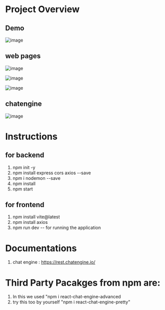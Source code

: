 # Project Overview
 ## Demo
 ![image](https://github.com/PavanPk1/Node-React-Vite-ChatApplication/assets/119096078/f1fdf787-bed4-476f-becc-7dab24927fed)

 ## web pages
![image](https://github.com/PavanPk1/Node-React-Vite-ChatApplication/assets/119096078/168187bf-4e5d-40ad-af85-4304f5e47026)

![image](https://github.com/PavanPk1/Node-React-Vite-ChatApplication/assets/119096078/2967f1bf-5445-49c9-bdfd-6bbb24401d2a)

![image](https://github.com/PavanPk1/Node-React-Vite-ChatApplication/assets/119096078/83da306a-1cf6-45ce-a223-3ac233fcd844)

 ## chatengine
 ![image](https://github.com/PavanPk1/Node-React-Vite-ChatApplication/assets/119096078/a83abe86-d34e-4b2f-9bc1-aef84f8222b0)



# Instructions
## for backend
 1. npm init -y
 2. npm install express cors axios --save
 3. npm i nodemon --save
 4. npm install
 5. npm start

## for frontend
1. npm install vite@latest
2. npm install axios
3. npm run dev -- for running the application

# Documentations 
 1. chat engine : https://rest.chatengine.io/


# Third Party Pacakges from npm are:
  1. In this we used "npm i react-chat-engine-advanced
  2. try this too by yourself "npm i react-chat-engine-pretty"
